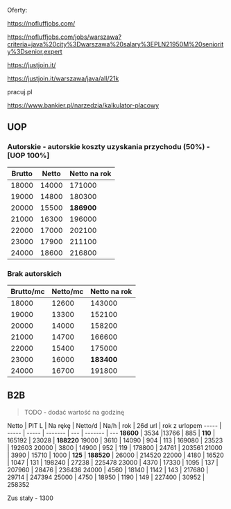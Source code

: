 Oferty:

https://nofluffjobs.com/

https://nofluffjobs.com/jobs/warszawa?criteria=java%20city%3Dwarszawa%20salary%3EPLN21950M%20seniority%3Dsenior,expert

https://justjoin.it/

https://justjoin.it/warszawa/java/all/21k

pracuj.pl



https://www.bankier.pl/narzedzia/kalkulator-placowy


## UOP

### Autorskie - autorskie koszty uzyskania przychodu (50%) - [UOP 100%]

Brutto | Netto | Netto na rok
------ | ----- | ---
18000 | 14000 | 171000
19000 | 14800 | 180300
20000 | 15500 | **186900**
21000 | 16300 | 196000
22000 | 17000 | 202100
23000 | 17900 | 211100
24000 | 18600 | 216800

### Brak autorskich

Brutto/mc | Netto/mc | Netto na rok
--------- | -------- | ---
18000 | 12600 | 143000
19000 | 13300 | 152100
20000 | 14000 | 158200
21000 | 14700 | 166600
22000 | 15400 | 175000
23000 | 16000 | **183400**
24000 | 16700 | 191800

## B2B

> TODO - dodać wartość na godzinę

Netto | PIT L | Na rękę | Netto/d | Na/h | rok | 26d url | rok z urlopem
----- | ----- | ----- | ------- | --- | ------- | ---
**18600**	| 3534 |13766	|	885 | **110** | 165192 | 23028 | **188220**
19000	|	3610	|	14090	|	904 | 113 | 169080	|	23523	|	192603
20000	|	3800	|	14900	|	952 | 119 | 178800	|	24761	|	203561
21000	|	3990	|	15710	|	1000 | **125** | **188520**	|	26000	|	214520
22000	|	4180	|	16520	|	1047 | 131 | 198240	|	27238	|	225478
23000	|	4370	|	17330	|	1095 | 137 | 207960	|	28476	|	236436
24000	|	4560	|	18140	|	1142 | 143 | 217680	|	29714	|	247394
25000	|	4750	|	18950	|	1190 | 149 | 227400	|	30952	|	258352

Zus stały - 1300
